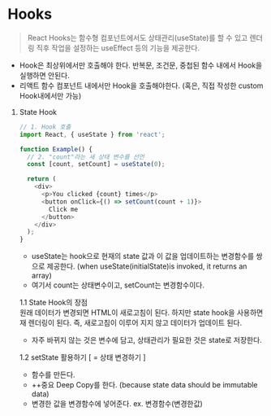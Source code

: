 # Hooks
>React Hooks는 함수형 컴포넌트에서도 상태관리(useState)를 할 수 있고 렌더링 직후 작업을 설정하는 useEffect 등의 기능을 제공한다.
- Hook은 최상위에서만 호출해야 한다. 반복문, 조건문, 중첩된 함수 내에서 Hook을 실행하면 안된다.
- 리액트 함수 컴포넌트 내에서만 Hook을 호출해야한다. (혹은, 직접 작성한 custom Hook내에서만 가능)

1. State Hook 

   ```javascript
   // 1. Hook 호출
   import React, { useState } from 'react'; 

   function Example() {
     // 2. "count"라는 새 상태 변수를 선언
     const [count, setCount] = useState(0);

     return (
       <div>
         <p>You clicked {count} times</p>
         <button onClick={() => setCount(count + 1)}>
           Click me
         </button>
       </div>
     );
   }
   ```
   - useState는 hook으로 현재의 state 값과 이 값을 업데이트하는 변경함수를 쌍으로 제공한다. (when useState(initialState)is invoked, it returns an array)
   - 여기서 count는 상태변수이고, setCount는 변경함수이다.

   1.1 State Hook의 장점   
   원래 데이터가 변경되면 HTML이 새로고침이 된다. 하지만 state hook을 사용하면 재 렌더링이 된다. 즉, 새로고침이 이루어 지지 않고 데이터가 업데이트 된다. 
   - 자주 바뀌지 않는 것은 변수에 담고, 상태관리가 필요한 것은 state로 저장한다.

   1.2 setState 활용하기 [ = 상태 변경하기 ] 
   - 함수를 만든다.
   - ++중요 Deep Copy를 한다. (because state data should be immutable data)
   - 변경한 값을 변경함수에 넣어준다. ex. 변경함수(변경한값)
